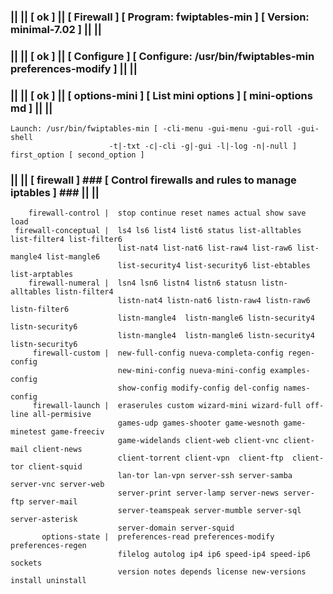 ### || || [ ok ] || [ Firewall ] [ Program: fwiptables-min ] [ Version: minimal-7.02 ] || ||
### || || [ ok ] || [ Configure ] [ Configure: /usr/bin/fwiptables-min preferences-modify ] || ||
### || || [ ok ] || [ options-mini ] [ List mini options ] [ mini-options md ] || ||
    Launch: /usr/bin/fwiptables-min [ -cli-menu -gui-menu -gui-roll -gui-shell 
                          -t|-txt -c|-cli -g|-gui -l|-log -n|-null ] first_option [ second_option ]       
### || || [ firewall ]  ### [  Control firewalls and rules to manage iptables ] ### || ||             
        firewall-control |  stop continue reset names actual show save load                         
     firewall-conceptual |  ls4 ls6 list4 list6 status list-alltables list-filter4 list-filter6     
                            list-nat4 list-nat6 list-raw4 list-raw6 list-mangle4 list-mangle6       
                            list-security4 list-security6 list-ebtables list-arptables              
        firewall-numeral |  lsn4 lsn6 listn4 listn6 statusn listn-alltables listn-filter4           
                            listn-nat4 listn-nat6 listn-raw4 listn-raw6 listn-filter6               
                            listn-mangle4  listn-mangle6 listn-security4 listn-security6            
                            listn-mangle4  listn-mangle6 listn-security4 listn-security6            
         firewall-custom |  new-full-config nueva-completa-config regen-config                      
                            new-mini-config nueva-mini-config examples-config                       
                            show-config modify-config del-config names-config                       
         firewall-launch |  eraserules custom wizard-mini wizard-full off-line all-permisive        
                            games-udp games-shooter game-wesnoth game-minetest game-freeciv         
                            game-widelands client-web client-vnc client-mail client-news            
                            client-torrent client-vpn  client-ftp  client-tor client-squid          
                            lan-tor lan-vpn server-ssh server-samba server-vnc server-web           
                            server-print server-lamp server-news server-ftp server-mail             
                            server-teamspeak server-mumble server-sql server-asterisk               
                            server-domain server-squid                                              
           options-state |  preferences-read preferences-modify preferences-regen                   
                            filelog autolog ip4 ip6 speed-ip4 speed-ip6 sockets                     
                            version notes depends license new-versions install uninstall            
